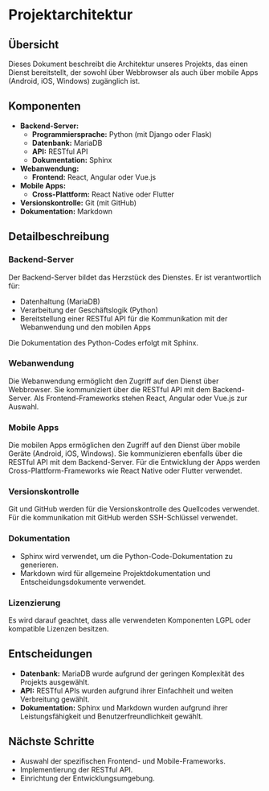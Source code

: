 # Projektarchitektur

## Übersicht

Dieses Dokument beschreibt die Architektur unseres Projekts, das einen Dienst bereitstellt, der sowohl über Webbrowser als auch über mobile Apps (Android, iOS, Windows) zugänglich ist.

## Komponenten

* **Backend-Server:**
    * **Programmiersprache:** Python (mit Django oder Flask)
    * **Datenbank:** MariaDB
    * **API:** RESTful API
    * **Dokumentation:** Sphinx
* **Webanwendung:**
    * **Frontend:** React, Angular oder Vue.js
* **Mobile Apps:**
    * **Cross-Plattform:** React Native oder Flutter
* **Versionskontrolle:** Git (mit GitHub)
* **Dokumentation:** Markdown

## Detailbeschreibung

### Backend-Server

Der Backend-Server bildet das Herzstück des Dienstes. Er ist verantwortlich für:

* Datenhaltung (MariaDB)
* Verarbeitung der Geschäftslogik (Python)
* Bereitstellung einer RESTful API für die Kommunikation mit der Webanwendung und den mobilen Apps

Die Dokumentation des Python-Codes erfolgt mit Sphinx.

### Webanwendung

Die Webanwendung ermöglicht den Zugriff auf den Dienst über Webbrowser. Sie kommuniziert über die RESTful API mit dem Backend-Server. Als Frontend-Frameworks stehen React, Angular oder Vue.js zur Auswahl.

### Mobile Apps

Die mobilen Apps ermöglichen den Zugriff auf den Dienst über mobile Geräte (Android, iOS, Windows). Sie kommunizieren ebenfalls über die RESTful API mit dem Backend-Server. Für die Entwicklung der Apps werden Cross-Plattform-Frameworks wie React Native oder Flutter verwendet.

### Versionskontrolle

Git und GitHub werden für die Versionskontrolle des Quellcodes verwendet. Für die kommunikation mit GitHub werden SSH-Schlüssel verwendet.

### Dokumentation

* Sphinx wird verwendet, um die Python-Code-Dokumentation zu generieren.
* Markdown wird für allgemeine Projektdokumentation und Entscheidungsdokumente verwendet.

### Lizenzierung

Es wird darauf geachtet, dass alle verwendeten Komponenten LGPL oder kompatible Lizenzen besitzen.

## Entscheidungen

* **Datenbank:** MariaDB wurde aufgrund der geringen Komplexität des Projekts ausgewählt.
* **API:** RESTful APIs wurden aufgrund ihrer Einfachheit und weiten Verbreitung gewählt.
* **Dokumentation:** Sphinx und Markdown wurden aufgrund ihrer Leistungsfähigkeit und Benutzerfreundlichkeit gewählt.

## Nächste Schritte

* Auswahl der spezifischen Frontend- und Mobile-Frameworks.
* Implementierung der RESTful API.
* Einrichtung der Entwicklungsumgebung.
